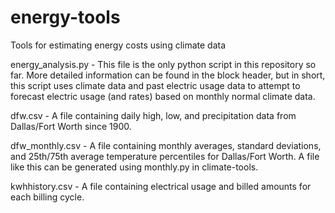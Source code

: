 # energy-tools
Tools for estimating energy costs using climate data

energy_analysis.py - This file is the only python script in this repository so far. More detailed information can be found in the block header, but in short, this script uses climate data and past electric usage data to attempt to forecast electric usage (and rates) based on monthly normal climate data.

dfw.csv - A file containing daily high, low, and precipitation data from Dallas/Fort Worth since 1900.

dfw_monthly.csv - A file containing monthly averages, standard deviations, and 25th/75th average temperature percentiles for Dallas/Fort Worth. A file like this can be generated using monthly.py in climate-tools.

kwhhistory.csv - A file containing electrical usage and billed amounts for each billing cycle.
